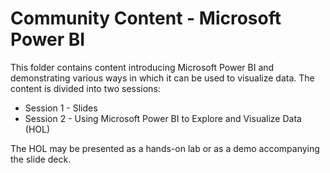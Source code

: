 # Community Content - Microsoft Power BI

This folder contains content introducing Microsoft Power BI and demonstrating various ways in which it can be used to visualize data. The content is divided into two sessions:

- Session 1 - Slides
- Session 2 - Using Microsoft Power BI to Explore and Visualize Data (HOL)

The HOL may be presented as a hands-on lab or as a demo accompanying the slide deck.